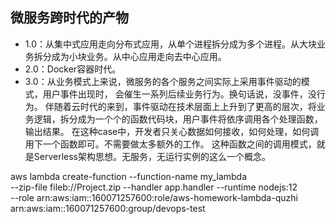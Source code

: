 ## 微服务跨时代的产物

- 1.0：从集中式应用走向分布式应用，从单个进程拆分成为多个进程。从大块业务拆分成为小块业务。从中心应用走向去中心应用。
- 2.0：Docker容器时代。
- 3.0：从业务模式上来说，微服务的各个服务之间实际上采用事件驱动的模式，用户事件出现时， 会催生一系列后续业务行为。换句话说，没事件，没行为。
  伴随着云时代的来到，事件驱动在技术层面上上升到了更高的层次，将业务逻辑，拆分成为一个个的函数代码块，用户事件将依序调用各个处理函数，输出结果。
  在这种case中，开发者只关心数据如何接收，如何处理，如何调用下一个函数即可。不需要做太多额外的工作。
  这种函数之间的调用模式，就是Serverless架构思想。无服务，无运行实例的这么一个概念。

aws lambda create-function --function-name my_lambda \
--zip-file fileb://Project.zip --handler app.handler --runtime nodejs:12 \
--role arn:aws:iam::160071257600:role/aws-homework-lambda-quzhi
arn:aws:iam::160071257600:group/devops-test
